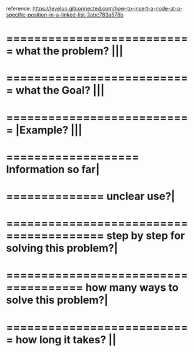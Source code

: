 reference:
https://levelup.gitconnected.com/how-to-insert-a-node-at-a-specific-position-in-a-linked-list-2abc783a578b

===========================
what the problem? |||
===========================

===========================
what the Goal? |||
===========================

===========================
|Example? |||
===========================

===================
Information so far|
===================

==============
unclear use?|
==============

========================================
step by step for solving this problem?|
========================================

=====================================
how many ways to solve this problem?|
=====================================

===========================
how long it takes? ||
===========================

